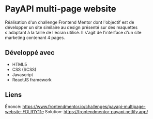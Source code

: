 # PayAPI multi-page website

Réalisation d'un challenge Frontend Mentor dont l'objectif est de développer un site similaire au design présenté sur des maquettes s'adaptant à la taille de l'écran utilisé.
Il s'agit de l'interface d'un site marketing contenant 4 pages.


## Développé avec

- HTML5
- CSS (SCSS)
- Javascript
- ReactJS framework


## Liens

Énoncé: https://www.frontendmentor.io/challenges/payapi-multipage-website-FDLR1Y11e
Solution: https://frontendmentor-payapi.netlify.app/
